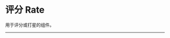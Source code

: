 # 评分 Rate

用于评分或打星的组件。

---

<script setup>
import RateBasicUse from "./component/rate-basic-use.md"
import RateHalf from "./component/rate-half.md"
import RateColor from "./component/rate-color.md"
import RateReadonly from "./component/rate-readonly.md"
import RateClear from "./component/rate-clear.md"
import RateCustom from "./component/rate-custom.md"
import RateLen from "./component/rate-len.md"
import RateGrading from "./component/rate-grading.md"
import RateApi from "./component/rate-api.md"

</script>

<rate-basic-use />
<rate-half />
<rate-color />
<rate-readonly />
<rate-clear />
<rate-custom />
<rate-len />
<rate-grading />
<rate-api />
